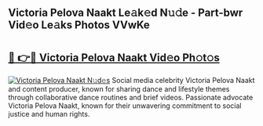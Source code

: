 ## Victoria Pelova Naakt Le𝚊k𝚎d N𝚞𝚍e - Part-bwr Vid𝚎o Le𝚊ks Photos VVwKe

# <h2><a href="http://fb7cuo6.evod.top/?m=Victoria+Pelova+Naakt">🔗 👉🔴 Victoria Pelova Naakt Vid𝚎o Ph𝚘t𝚘s</a></h2>

[![Victoria Pelova Naakt N𝚞d𝚎s](https://i.imgur.com/8V9OHl7.gif)](http://fb7cuo6.evod.top/?m=Victoria+Pelova+Naakt)
Social media celebrity Victoria Pelova Naakt and content producer, known for sharing dance and lifestyle themes through collaborative dance routines and brief videos. Passionate advocate Victoria Pelova Naakt, known for their unwavering commitment to social justice and human rights. 
